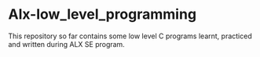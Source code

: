 # Alx-low_level_programming
This repository so far contains some low level C programs learnt, practiced and written during ALX SE program.
